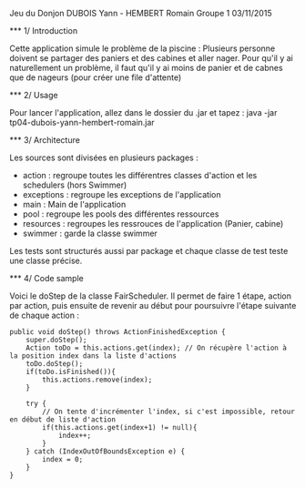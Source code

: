 Jeu du Donjon
DUBOIS Yann - HEMBERT Romain
Groupe 1
03/11/2015


*** 1/ Introduction

Cette application simule le problème de la piscine :
Plusieurs personne doivent se partager des paniers et des cabines et aller nager. Pour qu'il y ai naturellement un problème, il faut qu'il y ai moins de panier et de cabnes que de nageurs (pour créer une file d'attente)


*** 2/ Usage

Pour lancer l'application, allez dans le dossier du .jar et tapez :
java -jar tp04-dubois-yann-hembert-romain.jar

*** 3/ Architecture

Les sources sont divisées en plusieurs packages :
- action : regroupe toutes les différentres classes d'action et les schedulers (hors Swimmer)
- exceptions : regroupe les exceptions de l'application
- main : Main de l'application
- pool : regroupe les pools des différentes ressources
- resources : regroupes les ressrouces de l'application (Panier, cabine)
- swimmer : garde la classe swimmer

Les tests sont structurés aussi par package et chaque classe de test teste une classe précise.

*** 4/ Code sample

Voici le doStep de la classe FairScheduler. Il permet de faire 1 étape, action par action, puis ensuite de revenir au début pour poursuivre l'étape suivante de chaque action :

    public void doStep() throws ActionFinishedException {
        super.doStep();
        Action toDo = this.actions.get(index); // On récupère l'action à la position index dans la liste d'actions
        toDo.doStep();
        if(toDo.isFinished()){
            this.actions.remove(index);
        }
        
        try {
            // On tente d'incrémenter l'index, si c'est impossible, retour en début de liste d'action
            if(this.actions.get(index+1) != null){
                index++;
            }
        } catch (IndexOutOfBoundsException e) {
            index = 0;
        }
    }